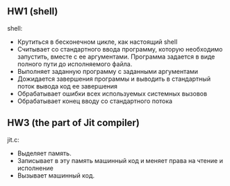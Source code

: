 ## HW1 (shell)

shell:
- Крутиться в бесконечном цикле, как настоящий shell
- Считывает со стандартного ввода программу, которую необходимо запустить, вместе с ее аргументами. Программа задается в виде полного пути до исполняемого файла.
- Выполняет заданную программу с заданными аргументами
- Дожидается завершения программы и выводить в стандартный поток вывода код ее завершения
- Обрабатывает ошибки всех используемых системных вызовов
- Обрабатывает конец вводу со стандартного потока

## HW3 (the part of Jit compiler)

jit.c:
- Выделяет память.
- Записывает в эту память машинный код и меняет права на чтение и исполнение
- Вызывает машинный код.
